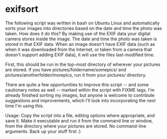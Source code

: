 # exifsort

The following script was written in bash on Ubuntu Linux and automatically sorts your images into directories based on the date and time the photo was taken. How does it do this? By making use of the EXIF data your digital camera stores inside the image. The date and time the photo was taken is stored in that EXIF data. When an image doesn't have EXIF data (such as when it was downloaded from the Internet, or taken from a camera that doesn't support adding EXIF data), it will use the files last-modified time.

First, this should be run in the top-most directory of wherever your pictures are stored. If you have pictures/foldername/somepics/ and pictures/anotherfolder/morepics, run it from your pictures/ directory.

There are quite a few opportunities to improve this script -- and some cautionary notes as well -- marked within the script with FIXME tags. I'm already finished sorting my images, but anyone is welcome to contribute suggestions and improvements, which I'll look into incorporating the next time I'm using this.

Usage: Copy the script into a file, editing options where appropriate, and save it. Make it executable and run it from the command line or window, from the directory where your pictures are stored. No command-line arguments. Back up your stuff first :)
